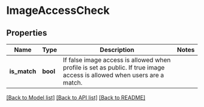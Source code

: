 # ImageAccessCheck

## Properties

Name | Type | Description | Notes
------------ | ------------- | ------------- | -------------
**is_match** | **bool** | If false image access is allowed when profile is set as public. If true image access is allowed when users are a match. | 

[[Back to Model list]](../README.md#documentation-for-models) [[Back to API list]](../README.md#documentation-for-api-endpoints) [[Back to README]](../README.md)


